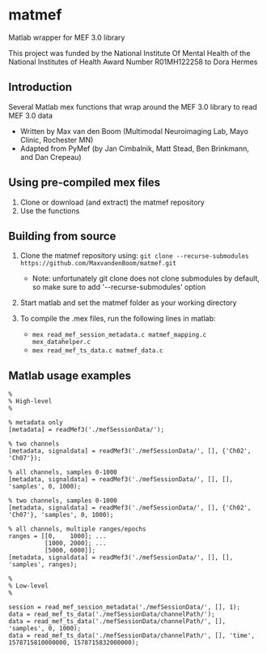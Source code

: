 # matmef
Matlab wrapper for MEF 3.0 library

This project was funded by the National Institute Of Mental Health of the National Institutes of Health Award Number R01MH122258 to Dora Hermes

## Introduction
Several Matlab mex functions that wrap around the MEF 3.0 library to read MEF 3.0 data

- Written by Max van den Boom (Multimodal Neuroimaging Lab, Mayo Clinic, Rochester MN)
- Adapted from PyMef (by Jan Cimbalnik, Matt Stead, Ben Brinkmann, and Dan Crepeau)

## Using pre-compiled mex files
1. Clone or download (and extract) the matmef repository
2. Use the functions

## Building from source
1. Clone the matmef repository using: `git clone --recurse-submodules https://github.com/MaxvandenBoom/matmef.git`
   - Note: unfortunately git clone does not clone submodules by default, so make sure to add '--recurse-submodules' option
2. Start matlab and set the matmef folder as your working directory
3. To compile the .mex files, run the following lines in matlab:

   - `mex read_mef_session_metadata.c matmef_mapping.c mex_datahelper.c`
   - `mex read_mef_ts_data.c matmef_data.c`

## Matlab usage examples
```
%  
% High-level  
%  

% metadata only  
[metadata] = readMef3('./mefSessionData/');  

% two channels  
[metadata, signaldata] = readMef3('./mefSessionData/', [], {'Ch02', 'Ch07'});  

% all channels, samples 0-1000  
[metadata, signaldata] = readMef3('./mefSessionData/', [], [], 'samples', 0, 1000);  

% two channels, samples 0-1000  
[metadata, signaldata] = readMef3('./mefSessionData/', [], {'Ch02', 'Ch07'}, 'samples', 0, 1000);  

% all channels, multiple ranges/epochs
ranges = [[0,    1000]; ...
          [1000, 2000]; ...
          [5000, 6000]];
[metadata, signaldata] = readMef3('./mefSessionData/', [], [], 'samples', ranges);
```


```
%  
% Low-level  
%  
  
session = read_mef_session_metadata('./mefSessionData/', [], 1);  
data = read_mef_ts_data('./mefSessionData/channelPath/');  
data = read_mef_ts_data('./mefSessionData/channelPath/', [], 'samples', 0, 1000);  
data = read_mef_ts_data('./mefSessionData/channelPath/', [], 'time', 1578715810000000, 1578715832000000);  
```
